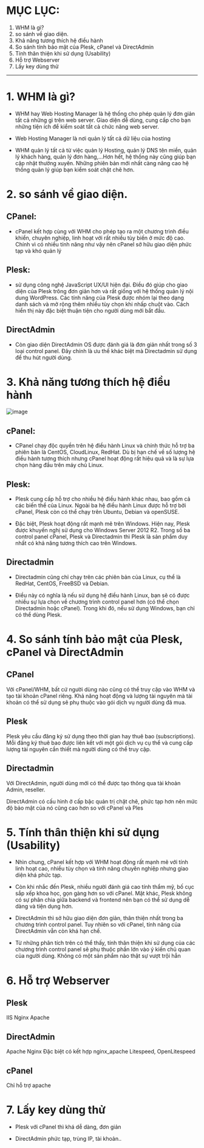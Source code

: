 # MỤC LỤC:

1. WHM là gì?
2. so sánh về giao diện.
3. Khả năng tương thích hệ điều hành
4. So sánh tính bảo mật của Plesk, cPanel và DirectAdmin
5. Tính thân thiện khi sử dụng (Usability)
6. Hỗ trợ Webserver
7. Lấy key dùng thử

-------------------------------------------------------------------------------------------

# 1. WHM là gì?

- WHM hay Web Hosting Manager là hệ thống cho phép quản lý đơn giản tất cả những gì trên web server. Giao diện dễ dùng, cung cấp cho bạn những tiện ích để kiểm soát tất cả chức năng web server.

- Web Hosting Manager là nơi quản lý tất cả dữ liệu của hosting

- WHM quản lý tất cả từ việc quản lý Hosting, quản lý DNS tên miền, quản lý khách hàng, quản lý đơn hàng,…Hơn hết, hệ thống này cũng giúp bạn cập nhật thường xuyên. Những phiên bản mới nhất càng nâng cao hệ thống quản lý giúp bạn kiểm soát chặt chẽ hơn.

# 2. so sánh về giao diện.

## CPanel: 

- cPanel kết hợp cùng với WHM cho phép tạo ra một chương trình điều khiển, chuyên nghiệp, linh hoạt với rất nhiều tùy biến ở mức độ cao. Chính vì có nhiều tính năng như vậy nên cPanel sở hữu giao diện phức tạp và khó quản lý

## Plesk:

- sử dụng công nghệ JavaScript UX/UI hiện đại. Điều đó giúp cho giao diện của Plesk trông đơn giản hơn và rất giống với hệ thống quản lý nội dung WordPress. Các tính năng của Plesk được nhóm lại theo dạng danh sách và mở rộng thêm nhiều tùy chọn khi nhấp chuột vào. Cách hiển thị này đặc biệt thuận tiện cho người dùng mới bắt đầu.

## DirectAdmin

- Còn giao diện DirectAdmin OS được đánh giá là đơn giản nhất trong số 3 loại control panel. Đây chính là ưu thế khác biệt mà Directadmin sử dụng để thu hút người dùng.

# 3. Khả năng tương thích hệ điều hành

![image](https://user-images.githubusercontent.com/95491130/185889339-879bc590-46e2-4065-8822-d598f522abda.png)

## cPanel:

- CPanel chạy độc quyền trên hệ điều hành Linux và chính thức hỗ trợ ba phiên bản là CentOS, CloudLinux, RedHat. Dù bị hạn chế về số lượng hệ điều hành tương thích nhưng cPanel hoạt động rất hiệu quả và là sự lựa chọn hàng đầu trên máy chủ Linux. 

## Plesk:

- Plesk cung cấp hỗ trợ cho nhiều hệ điều hành khác nhau, bao gồm cả các biến thể của Linux. Ngoài ba hệ điều hành Linux được hỗ trợ bởi cPanel, Plesk còn có thể chạy trên Ubuntu, Debian và openSUSE.

- Đặc biệt, Plesk hoạt động rất mạnh mẽ trên Windows. Hiện nay, Plesk được khuyến nghị sử dụng cho Windows Server 2012 R2. Trong số ba control panel cPanel, Plesk và Directadmin thì Plesk là sản phẩm duy nhất có khả năng tương thích cao trên Windows.

## Directadmin 

- Directadmin cũng chỉ chạy trên các phiên bản của Linux, cụ thể là RedHat, CentOS, FreeBSD và Debian.

- Điều này có nghĩa là nếu sử dụng hệ điều hành Linux, bạn sẽ có được nhiều sự lựa chọn về chương trình control panel hơn (có thể chọn Directadmin hoặc cPanel). Trong khi đó, nếu sử dụng Windows, bạn chỉ có thể dùng Plesk.

# 4. So sánh tính bảo mật của Plesk, cPanel và DirectAdmin

## CPanel

Với cPanel/WHM, bất cứ người dùng nào cũng có thể truy cập vào WHM và tạo tài khoản cPanel riêng. Khả năng hoạt động và lượng tài nguyên mà tài khoản có thể sử dụng sẽ phụ thuộc vào gói dịch vụ người dùng đã mua.

## Plesk

Plesk yêu cầu đăng ký sử dụng theo thời gian hay thuê bao (subscriptions). Mỗi đăng ký thuê bao được liên kết với một gói dịch vụ cụ thể và cung cấp lượng tài nguyên cần thiết mà người dùng có thể truy cập.

## Directadmin

Với DirectAdmin, người dùng mới có thể được tạo thông qua tài khoản Admin, reseller.

DirectAdmin có cấu hình ở cấp bậc quản trị chặt chẽ, phức tạp hơn nên mức độ bảo mật của nó cũng cao hơn so với cPanel và Ples

# 5. Tính thân thiện khi sử dụng (Usability)

- Nhìn chung, cPanel kết hợp với WHM hoạt động rất mạnh mẽ với tính linh hoạt cao, nhiều tùy chọn và tính năng chuyên nghiệp nhưng giao diện khá phức tạp.

- Còn khi nhắc đến Plesk, nhiều người đánh giá cao tính thẩm mỹ, bố cục sắp xếp khoa học, gọn gàng hơn so với cPanel. Mặt khác, Plesk không có sự phân chia giữa backend và frontend nên bạn có thể sử dụng dễ dàng và tiện dụng hơn.

- DirectAdmin thì sở hữu giao diện đơn giản, thân thiện nhất trong ba chương trình control panel. Tuy nhiên so với cPanel, tính năng của DirectAdmin vẫn còn khá hạn chế.

- Từ những phân tích trên có thể thấy, tính thân thiện khi sử dụng của các chương trình control panel sẽ phụ thuộc phần lớn vào ý kiến chủ quan của người dùng. Không có một sản phẩm nào thật sự vượt trội hẳn

# 6. Hỗ trợ Webserver

## Plesk

IIS
Nginx
Apache

## DirectAdmin

Apache
Nginx
Đặc biệt có kết hợp nginx_apache
Litespeed, OpenLitespeed

## cPanel

Chỉ hỗ trợ apache

# 7. Lấy key dùng thử

- Plesk với cPanel thì khá dễ dàng, đơn giản

- DirectAdmin phức tạp, trùng IP, tài khoản..
